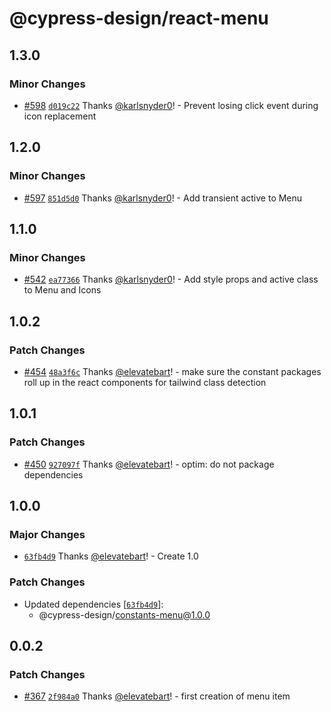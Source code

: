 # @cypress-design/react-menu

## 1.3.0

### Minor Changes

- [#598](https://github.com/cypress-io/cypress-design/pull/598) [`d019c22`](https://github.com/cypress-io/cypress-design/commit/d019c222c8c2b6071bdf0c4ffcf682eb7262bd63) Thanks [@karlsnyder0](https://github.com/karlsnyder0)! - Prevent losing click event during icon replacement

## 1.2.0

### Minor Changes

- [#597](https://github.com/cypress-io/cypress-design/pull/597) [`851d5d0`](https://github.com/cypress-io/cypress-design/commit/851d5d003c1b68e8f6481576127d8ba7e52b812e) Thanks [@karlsnyder0](https://github.com/karlsnyder0)! - Add transient active to Menu

## 1.1.0

### Minor Changes

- [#542](https://github.com/cypress-io/cypress-design/pull/542) [`ea77366`](https://github.com/cypress-io/cypress-design/commit/ea77366c4dd2c5cd7876216461c3936043c09158) Thanks [@karlsnyder0](https://github.com/karlsnyder0)! - Add style props and active class to Menu and Icons

## 1.0.2

### Patch Changes

- [#454](https://github.com/cypress-io/cypress-design/pull/454) [`48a3f6c`](https://github.com/cypress-io/cypress-design/commit/48a3f6cc5957844de2a5164137a8cedc31abe673) Thanks [@elevatebart](https://github.com/elevatebart)! - make sure the constant packages roll up in the react components for tailwind class detection

## 1.0.1

### Patch Changes

- [#450](https://github.com/cypress-io/cypress-design/pull/450) [`927097f`](https://github.com/cypress-io/cypress-design/commit/927097f409235ac78c98b281c4d9b2ec70dfe01d) Thanks [@elevatebart](https://github.com/elevatebart)! - optim: do not package dependencies

## 1.0.0

### Major Changes

- [`63fb4d9`](https://github.com/cypress-io/cypress-design/commit/63fb4d9e60f6c56c563d17e3b983d0ebd25e0e87) Thanks [@elevatebart](https://github.com/elevatebart)! - Create 1.0

### Patch Changes

- Updated dependencies [[`63fb4d9`](https://github.com/cypress-io/cypress-design/commit/63fb4d9e60f6c56c563d17e3b983d0ebd25e0e87)]:
  - @cypress-design/constants-menu@1.0.0

## 0.0.2

### Patch Changes

- [#367](https://github.com/cypress-io/cypress-design/pull/367) [`2f984a0`](https://github.com/cypress-io/cypress-design/commit/2f984a02807f344a878ac65ac9fab62bc0c9442d) Thanks [@elevatebart](https://github.com/elevatebart)! - first creation of menu item
